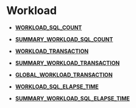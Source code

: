 # Workload<a name="EN-US_TOPIC_0245374722"></a>

-   **[WORKLOAD\_SQL\_COUNT](workload_sql_count.md)**  

-   **[SUMMARY\_WORKLOAD\_SQL\_COUNT](summary_workload_sql_count.md)**  

-   **[WORKLOAD\_TRANSACTION](workload_transaction.md)**  

-   **[SUMMARY\_WORKLOAD\_TRANSACTION](summary_workload_transaction.md)**  

-   **[GLOBAL\_WORKLOAD\_TRANSACTION](global_workload_transaction.md)**  

-   **[WORKLOAD\_SQL\_ELAPSE\_TIME](workload_sql_elapse_time.md)**  

-   **[SUMMARY\_WORKLOAD\_SQL\_ELAPSE\_TIME](summary_workload_sql_elapse_time.md)**  


